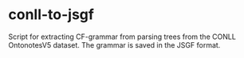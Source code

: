 # conll-to-jsgf
Script for extracting CF-grammar from parsing trees from the CONLL OntonotesV5 dataset. The grammar is saved in the JSGF format.
